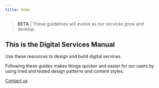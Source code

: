 ```yaml
---
title: Home
---
```


>**BETA** &#124; These guidelines will evolve as our services grow and develop.


## This is the Digital Services Manual

Use these resources to design and build digital services.

Following these guides makes things quicker and easier for our users by using tried and tested design patterns and content styles.

[Contact us](mailto:web@leics.gov.uk)
